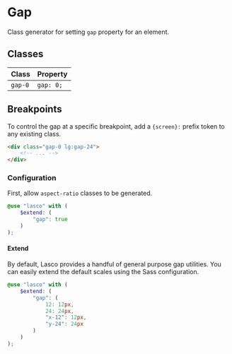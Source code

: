 # Gap

Class generator for setting `gap` property for an element.

## Classes

| Class   | Property  |
|---------|-----------|
| `gap-0` | `gap: 0;` |

## Breakpoints

To control the gap at a specific breakpoint, add a `{screen}:` prefix token to any existing class.

```html
<div class="gap-0 lg:gap-24">
    <!-- ... -->
</div>
```

### Configuration

First, allow `aspect-ratio` classes to be generated.

```scss
@use "lasco" with (
    $extend: (
        "gap": true
    )
);
```

#### Extend

By default, Lasco provides a handful of general purpose gap utilities. You can easily extend the default scales
using the Sass configuration.

```scss
@use "lasco" with (
    $extend: (
        "gap": (
            12: 12px,
            24: 24px,
            "x-12": 12px,
            "y-24": 24px
        )
    )
);
```

